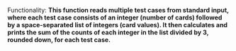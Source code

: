 Functionality: **This function reads multiple test cases from standard input, where each test case consists of an integer (number of cards) followed by a space-separated list of integers (card values). It then calculates and prints the sum of the counts of each integer in the list divided by 3, rounded down, for each test case.**